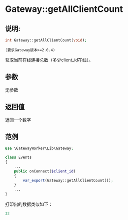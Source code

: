 # Gateway::getAllClientCount

## 说明:
```php
int Gateway::getAllClientCount(void);
```
``` (要求Gateway版本>=2.0.4) ```

获取当前在线连接总数（多少client_id在线）。


## 参数

无参数

## 返回值

返回一个数字

## 范例
```php
use \GatewayWorker\Lib\Gateway;

class Events
{
    ...
    public onConnect($client_id)
    {
        var_export(Gateway::getAllClientCount());
    }
    ...
}
```


打印出的数据类似如下：
```php
32
```
